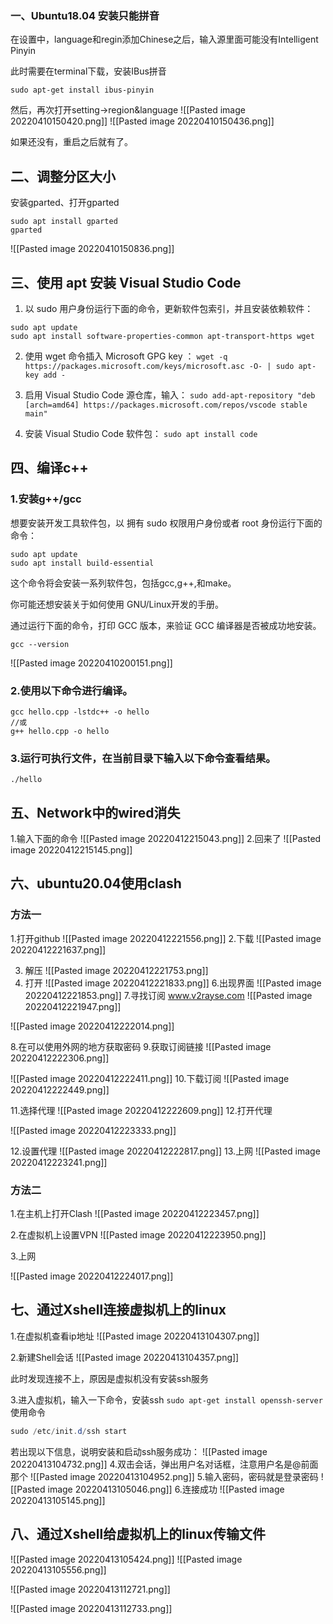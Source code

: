 ### 一、Ubuntu18.04 安装只能拼音
在设置中，language和regin添加Chinese之后，输入源里面可能没有Intelligent Pinyin

此时需要在terminal下载，安装IBus拼音

```sudo apt-get install ibus-pinyin```

然后，再次打开setting->region&language
![[Pasted image 20220410150420.png]]
![[Pasted image 20220410150436.png]]

如果还没有，重启之后就有了。


## 二、调整分区大小
安装gparted、打开gparted
```
sudo apt install gparted
gparted
```
![[Pasted image 20220410150836.png]]

## 三、使用 apt 安装 Visual Studio Code
1. 以 sudo 用户身份运行下面的命令，更新软件包索引，并且安装依赖软件：
```
sudo apt update
sudo apt install software-properties-common apt-transport-https wget
```
2. 使用 wget 命令插入 Microsoft GPG key ：
```wget -q https://packages.microsoft.com/keys/microsoft.asc -O- | sudo apt-key add -```

3. 启用 Visual Studio Code 源仓库，输入：
```sudo add-apt-repository "deb [arch=amd64] https://packages.microsoft.com/repos/vscode stable main"```

4. 安装 Visual Studio Code 软件包：
```sudo apt install code```


## 四、编译c++
### 1.安装g++/gcc
想要安装开发工具软件包，以 拥有 sudo 权限用户身份或者 root 身份运行下面的命令：
```
sudo apt update
sudo apt install build-essential
```
这个命令将会安装一系列软件包，包括gcc,g++,和make。

你可能还想安装关于如何使用 GNU/Linux开发的手册。

通过运行下面的命令，打印 GCC 版本，来验证 GCC 编译器是否被成功地安装。

```gcc --version```

![[Pasted image 20220410200151.png]]
### 2.使用以下命令进行编译。

```
gcc hello.cpp -lstdc++ -o hello
//或
g++ hello.cpp -o hello
```

### 3.运行可执行文件，在当前目录下输入以下命令查看结果。

```./hello```

## 五、Network中的wired消失
1.输入下面的命令
![[Pasted image 20220412215043.png]]
2.回来了
![[Pasted image 20220412215145.png]]


## 六、ubuntu20.04使用clash
### 方法一
1.打开github
![[Pasted image 20220412221556.png]]
2.下载
![[Pasted image 20220412221637.png]]

3. 解压
![[Pasted image 20220412221753.png]]
5. 打开
![[Pasted image 20220412221833.png]]
6.出现界面
![[Pasted image 20220412221853.png]]
7.寻找订阅
www.v2rayse.com
![[Pasted image 20220412221947.png]]

![[Pasted image 20220412222014.png]]

8.在可以使用外网的地方获取密码
9.获取订阅链接
![[Pasted image 20220412222306.png]]

![[Pasted image 20220412222411.png]]
10.下载订阅
![[Pasted image 20220412222449.png]]

11.选择代理
![[Pasted image 20220412222609.png]]
12.打开代理

![[Pasted image 20220412223333.png]]

12.设置代理
![[Pasted image 20220412222817.png]]
13.上网
![[Pasted image 20220412223241.png]]


### 方法二
1.在主机上打开Clash
![[Pasted image 20220412223457.png]]

2.在虚拟机上设置VPN
![[Pasted image 20220412223950.png]]

3.上网

![[Pasted image 20220412224017.png]]

## 七、通过Xshell连接虚拟机上的linux

1.在虚拟机查看ip地址
![[Pasted image 20220413104307.png]]

2.新建Shell会话
![[Pasted image 20220413104357.png]]

此时发现连接不上，原因是虚拟机没有安装ssh服务

3.进入虚拟机，输入一下命令，安装ssh
```sudo apt-get install openssh-server```
使用命令
```csharp
sudo /etc/init.d/ssh start
```
若出现以下信息，说明安装和启动ssh服务成功：
![[Pasted image 20220413104732.png]]
4.双击会话，弹出用户名对话框，注意用户名是@前面那个
![[Pasted image 20220413104952.png]]
5.输入密码，密码就是登录密码
![[Pasted image 20220413105046.png]]
6.连接成功
![[Pasted image 20220413105145.png]]
## 八、通过Xshell给虚拟机上的linux传输文件
![[Pasted image 20220413105424.png]]
![[Pasted image 20220413105556.png]]

![[Pasted image 20220413112721.png]]

![[Pasted image 20220413112733.png]]

